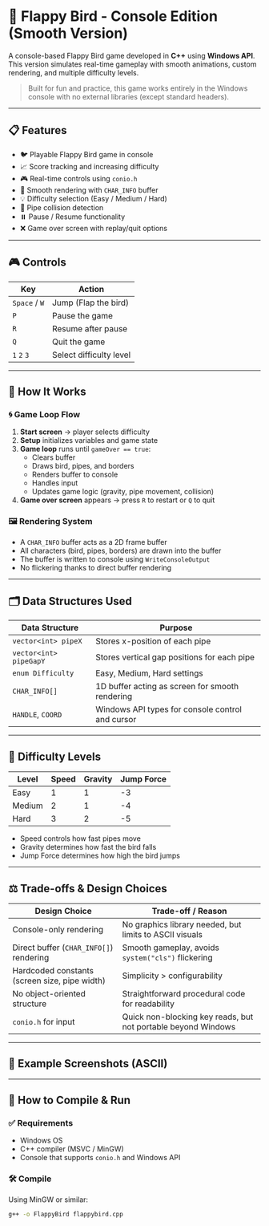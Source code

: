 # 🐤 Flappy Bird - Console Edition (Smooth Version)

A console-based Flappy Bird game developed in **C++** using **Windows API**. This version simulates real-time gameplay with smooth animations, custom rendering, and multiple difficulty levels.

> Built for fun and practice, this game works entirely in the Windows console with no external libraries (except standard headers).

---

## 📋 Features

- 🐦 Playable Flappy Bird game in console
- 📈 Score tracking and increasing difficulty
- 🎮 Real-time controls using `conio.h`
- 🚀 Smooth rendering with `CHAR_INFO` buffer
- 💡 Difficulty selection (Easy / Medium / Hard)
- 🧱 Pipe collision detection
- ⏸️ Pause / Resume functionality
- ❌ Game over screen with replay/quit options

---

## 🎮 Controls

| Key          | Action                    |
|--------------|---------------------------|
| `Space` / `W`| Jump (Flap the bird)      |
| `P`          | Pause the game            |
| `R`          | Resume after pause        |
| `Q`          | Quit the game             |
| `1` `2` `3`  | Select difficulty level    |

---

## 🧠 How It Works

### 🌀 Game Loop Flow

1. **Start screen** → player selects difficulty
2. **Setup** initializes variables and game state
3. **Game loop** runs until `gameOver == true`:
   - Clears buffer
   - Draws bird, pipes, and borders
   - Renders buffer to console
   - Handles input
   - Updates game logic (gravity, pipe movement, collision)
4. **Game over screen** appears → press `R` to restart or `Q` to quit

### 🖼️ Rendering System

- A `CHAR_INFO` buffer acts as a 2D frame buffer
- All characters (bird, pipes, borders) are drawn into the buffer
- The buffer is written to console using `WriteConsoleOutput`
- No flickering thanks to direct buffer rendering

---

## 🗂️ Data Structures Used

| Data Structure           | Purpose                                              |
|--------------------------|------------------------------------------------------|
| `vector<int> pipeX`      | Stores x-position of each pipe                       |
| `vector<int> pipeGapY`   | Stores vertical gap positions for each pipe          |
| `enum Difficulty`        | Easy, Medium, Hard settings                          |
| `CHAR_INFO[]`            | 1D buffer acting as screen for smooth rendering      |
| `HANDLE`, `COORD`        | Windows API types for console control and cursor     |

---

## 🎯 Difficulty Levels

| Level   | Speed | Gravity | Jump Force |
|---------|-------|---------|-------------|
| Easy    | 1     | 1       | -3          |
| Medium  | 2     | 1       | -4          |
| Hard    | 3     | 2       | -5          |

- Speed controls how fast pipes move
- Gravity determines how fast the bird falls
- Jump Force determines how high the bird jumps

---

## ⚖️ Trade-offs & Design Choices

| Design Choice                                | Trade-off / Reason                                                                 |
|---------------------------------------------|-------------------------------------------------------------------------------------|
| Console-only rendering                       | No graphics library needed, but limits to ASCII visuals                            |
| Direct buffer (`CHAR_INFO[]`) rendering      | Smooth gameplay, avoids `system("cls")` flickering                                 |
| Hardcoded constants (screen size, pipe width)| Simplicity > configurability                                                       |
| No object-oriented structure                 | Straightforward procedural code for readability                                    |
| `conio.h` for input                          | Quick non-blocking key reads, but not portable beyond Windows                      |

---

## 🧪 Example Screenshots (ASCII)

---

## 🔧 How to Compile & Run

### ✅ Requirements

- Windows OS
- C++ compiler (MSVC / MinGW)
- Console that supports `conio.h` and Windows API

### 🛠️ Compile

Using MinGW or similar:

```bash
g++ -o FlappyBird flappybird.cpp

